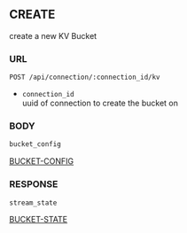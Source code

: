 
## CREATE
create a new KV Bucket


### URL
```
POST /api/connection/:connection_id/kv
```
- `connection_id`  
uuid of connection to create the bucket on


### BODY
```typescript
bucket_config
```
[BUCKET-CONFIG](./def/bucket-config.md)


### RESPONSE
```
stream_state
```
[BUCKET-STATE](./def/bucket-state.md)

